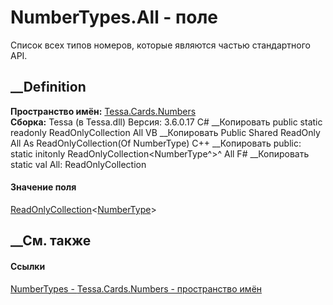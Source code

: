 # NumberTypes.All - поле
Список всех типов номеров, которые являются частью стандартного API.
## __Definition
 **Пространство имён:** [Tessa.Cards.Numbers](N_Tessa_Cards_Numbers.htm)  
 **Сборка:** Tessa (в Tessa.dll) Версия: 3.6.0.17
C# __Копировать
     public static readonly ReadOnlyCollection<NumberType> All
VB __Копировать
     Public Shared ReadOnly All As ReadOnlyCollection(Of NumberType)
C++ __Копировать
     public:
    static initonly ReadOnlyCollection<NumberType^>^ All
F# __Копировать
     static val All: ReadOnlyCollection<NumberType>
#### Значение поля
[ReadOnlyCollection](https://learn.microsoft.com/dotnet/api/system.collections.objectmodel.readonlycollection-1)<[NumberType](T_Tessa_Cards_Numbers_NumberType.htm)>
##  __См. также
#### Ссылки
[NumberTypes - ](T_Tessa_Cards_Numbers_NumberTypes.htm)
[Tessa.Cards.Numbers - пространство имён](N_Tessa_Cards_Numbers.htm)
